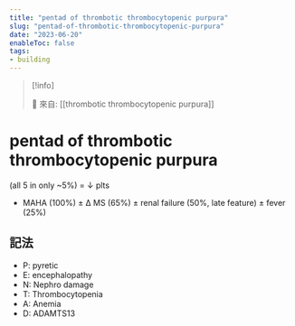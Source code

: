 ```yaml
---
title: "pentad of thrombotic thrombocytopenic purpura"
slug: "pentad-of-thrombotic-thrombocytopenic-purpura"
date: "2023-06-20"
enableToc: false
tags:
- building
---
```


> [!info]
>
> 🌱 來自: [[thrombotic thrombocytopenic purpura]]

# pentad of thrombotic thrombocytopenic purpura

(all 5 in only ~5%) =
↓ plts
+ MAHA (100%)
± Δ MS (65%)
± renal failure (50%, late feature)
± fever (25%)


## 記法

* P: pyretic
* E: encephalopathy
* N: Nephro damage
* T: Thrombocytopenia
* A: Anemia
* D: ADAMTS13

